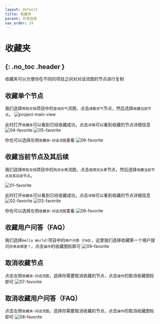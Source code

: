 ```yaml
---
layout: default
title: 收藏夹
parent: 开发指南
nav_order: 29
---
```


# 收藏夹
{: .no_toc .header }
---
收藏夹可以方便你在不同的项目之间对对话流图的节点进行复制

## 收藏单个节点

我们选择`帮助文档`项目中的`查询天气`流图，点击`成都天气`节点，然后选择`收藏当前节点`。
![project-main-view](/assets/images/tutorial/project/project-main-view.png)

此时打开`收藏夹`可以看到已经收藏成功，点击`详情`可以看到收藏的节点详细信息
![04-favorite](/assets/images/tutorial/favorite/04-favorite.png)
![05-favorite](/assets/images/tutorial/favorite/05-favorite.png)

你也可以选择左侧`收藏夹`-`对话流图`查看
![06-favorite](/assets/images/tutorial/favorite/06-favorite.png)

## 收藏当前节点及其后续
我们选择`帮助文档`项目中的`购买水果`流图，点击`我想买水果`节点，然后选择`收藏当前节点及其后续节点`。

![01-favorite](/assets/images/tutorial/favorite/01-favorite.png)

此时打开`收藏夹`可以看到已经收藏成功，点击`详情`可以看到收藏的节点详细信息
![02-favorite](/assets/images/tutorial/favorite/02-favorite.png)
![03-favorite](/assets/images/tutorial/favorite/03-favorite.png)

你也可以选择左侧`收藏夹`-`对话流图`查看
![06-favorite](/assets/images/tutorial/favorite/06-favorite.png)

## 收藏用户问答（FAQ）
我们选择`Hello World!`项目中的`用户问答（FAQ）`，这里我们选择收藏第一个用户提问`你来自哪里？`，点击`操作`的收藏图标即可
![09-favorite](/assets/images/tutorial/favorite/09-favorite.png)

## 取消收藏节点
点击左侧`收藏夹`-`对话流图`，选择你需要取消收藏的节点，点击`操作`的取消收藏图标即可
![07-favorite](/assets/images/tutorial/favorite/07-favorite.png)

## 取消收藏用户问答（FAQ）
点击左侧`收藏夹`-`对话流图`，选择你需要取消收藏的节点，点击`操作`的取消收藏图标即可
![08-favorite](/assets/images/tutorial/favorite/08-favorite.png)

